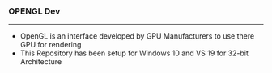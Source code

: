 ### OPENGL Dev
--------------

- OpenGL is an interface developed by GPU Manufacturers to use there GPU for rendering
- This Repository has been setup for Windows 10 and VS 19 for 32-bit Architecture
	
